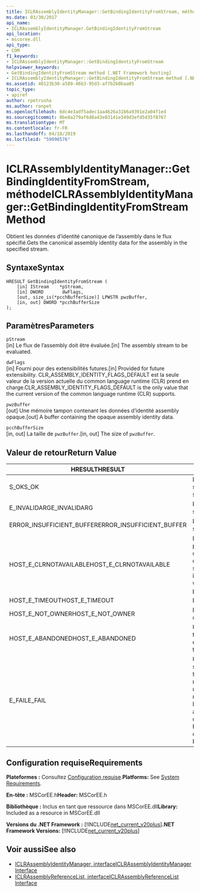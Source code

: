 ```yaml
---
title: ICLRAssemblyIdentityManager::GetBindingIdentityFromStream, méthode
ms.date: 03/30/2017
api_name:
- ICLRAssemblyIdentityManager.GetBindingIdentityFromStream
api_location:
- mscoree.dll
api_type:
- COM
f1_keywords:
- ICLRAssemblyIdentityManager::GetBindingIdentityFromStream
helpviewer_keywords:
- GetBindingIdentityFromStream method [.NET Framework hosting]
- ICLRAssemblyIdentityManager::GetBindingIdentityFromStream method [.NET Framework hosting]
ms.assetid: 40123b30-a589-46b3-95d3-af7b2b0baa05
topic_type:
- apiref
author: rpetrusha
ms.author: ronpet
ms.openlocfilehash: 6dc4e3adf5adec1aa4626a31b6a9391e2a04f1ed
ms.sourcegitcommit: 0be8a279af6d8a43e03141e349d3efd5d35f8767
ms.translationtype: MT
ms.contentlocale: fr-FR
ms.lasthandoff: 04/18/2019
ms.locfileid: "59098576"
---
```

# <a name="iclrassemblyidentitymanagergetbindingidentityfromstream-method"></a><span data-ttu-id="becc0-102">ICLRAssemblyIdentityManager::GetBindingIdentityFromStream, méthode</span><span class="sxs-lookup"><span data-stu-id="becc0-102">ICLRAssemblyIdentityManager::GetBindingIdentityFromStream Method</span></span>
<span data-ttu-id="becc0-103">Obtient les données d’identité canonique de l’assembly dans le flux spécifié.</span><span class="sxs-lookup"><span data-stu-id="becc0-103">Gets the canonical assembly identity data for the assembly in the specified stream.</span></span>  
  
## <a name="syntax"></a><span data-ttu-id="becc0-104">Syntaxe</span><span class="sxs-lookup"><span data-stu-id="becc0-104">Syntax</span></span>  
  
```  
HRESULT GetBindingIdentityFromStream (  
    [in] IStream    *pStream,  
    [in] DWORD       dwFlags,  
    [out, size_is(*pcchBufferSize)] LPWSTR pwzBuffer,  
    [in, out] DWORD *pcchBufferSize  
);  
```  
  
## <a name="parameters"></a><span data-ttu-id="becc0-105">Paramètres</span><span class="sxs-lookup"><span data-stu-id="becc0-105">Parameters</span></span>  
 `pStream`  
 <span data-ttu-id="becc0-106">[in] Le flux de l’assembly doit être évaluée.</span><span class="sxs-lookup"><span data-stu-id="becc0-106">[in] The assembly stream to be evaluated.</span></span>  
  
 `dwFlags`  
 <span data-ttu-id="becc0-107">[in] Fourni pour des extensibilités futures.</span><span class="sxs-lookup"><span data-stu-id="becc0-107">[in] Provided for future extensibility.</span></span> <span data-ttu-id="becc0-108">CLR_ASSEMBLY_IDENTITY_FLAGS_DEFAULT est la seule valeur de la version actuelle du common language runtime (CLR) prend en charge.</span><span class="sxs-lookup"><span data-stu-id="becc0-108">CLR_ASSEMBLY_IDENTITY_FLAGS_DEFAULT is the only value that the current version of the common language runtime (CLR) supports.</span></span>  
  
 `pwzBuffer`  
 <span data-ttu-id="becc0-109">[out] Une mémoire tampon contenant les données d’identité assembly opaque.</span><span class="sxs-lookup"><span data-stu-id="becc0-109">[out] A buffer containing the opaque assembly identity data.</span></span>  
  
 `pcchBufferSize`  
 <span data-ttu-id="becc0-110">[in, out] La taille de `pwzBuffer`.</span><span class="sxs-lookup"><span data-stu-id="becc0-110">[in, out] The size of `pwzBuffer`.</span></span>  
  
## <a name="return-value"></a><span data-ttu-id="becc0-111">Valeur de retour</span><span class="sxs-lookup"><span data-stu-id="becc0-111">Return Value</span></span>  
  
|<span data-ttu-id="becc0-112">HRESULT</span><span class="sxs-lookup"><span data-stu-id="becc0-112">HRESULT</span></span>|<span data-ttu-id="becc0-113">Description</span><span class="sxs-lookup"><span data-stu-id="becc0-113">Description</span></span>|  
|-------------|-----------------|  
|<span data-ttu-id="becc0-114">S_OK</span><span class="sxs-lookup"><span data-stu-id="becc0-114">S_OK</span></span>|<span data-ttu-id="becc0-115">La méthode a été retourné avec succès.</span><span class="sxs-lookup"><span data-stu-id="becc0-115">The method returned successfully.</span></span>|  
|<span data-ttu-id="becc0-116">E_INVALIDARG</span><span class="sxs-lookup"><span data-stu-id="becc0-116">E_INVALIDARG</span></span>|<span data-ttu-id="becc0-117">Fourni `pStream` a la valeur null.</span><span class="sxs-lookup"><span data-stu-id="becc0-117">The supplied `pStream` is null.</span></span>|  
|<span data-ttu-id="becc0-118">ERROR_INSUFFICIENT_BUFFER</span><span class="sxs-lookup"><span data-stu-id="becc0-118">ERROR_INSUFFICIENT_BUFFER</span></span>|<span data-ttu-id="becc0-119">La taille de `pwzBuffer` est trop petite.</span><span class="sxs-lookup"><span data-stu-id="becc0-119">The size of `pwzBuffer` is too small.</span></span>|  
|<span data-ttu-id="becc0-120">HOST_E_CLRNOTAVAILABLE</span><span class="sxs-lookup"><span data-stu-id="becc0-120">HOST_E_CLRNOTAVAILABLE</span></span>|<span data-ttu-id="becc0-121">Le CLR n’a pas été chargé dans un processus ou le CLR est dans un état dans lequel il ne peut pas exécuter le code managé ou traiter l’appel avec succès.</span><span class="sxs-lookup"><span data-stu-id="becc0-121">The CLR has not been loaded into a process, or the CLR is in a state in which it cannot run managed code or process the call successfully.</span></span>|  
|<span data-ttu-id="becc0-122">HOST_E_TIMEOUT</span><span class="sxs-lookup"><span data-stu-id="becc0-122">HOST_E_TIMEOUT</span></span>|<span data-ttu-id="becc0-123">L’appel a expiré.</span><span class="sxs-lookup"><span data-stu-id="becc0-123">The call timed out.</span></span>|  
|<span data-ttu-id="becc0-124">HOST_E_NOT_OWNER</span><span class="sxs-lookup"><span data-stu-id="becc0-124">HOST_E_NOT_OWNER</span></span>|<span data-ttu-id="becc0-125">L’appelant ne possède pas le verrou.</span><span class="sxs-lookup"><span data-stu-id="becc0-125">The caller does not own the lock.</span></span>|  
|<span data-ttu-id="becc0-126">HOST_E_ABANDONED</span><span class="sxs-lookup"><span data-stu-id="becc0-126">HOST_E_ABANDONED</span></span>|<span data-ttu-id="becc0-127">Un événement a été annulé alors qu’un thread bloqué ou Fibre l’attendait.</span><span class="sxs-lookup"><span data-stu-id="becc0-127">An event was canceled while a blocked thread or fiber was waiting on it.</span></span>|  
|<span data-ttu-id="becc0-128">E_FAIL</span><span class="sxs-lookup"><span data-stu-id="becc0-128">E_FAIL</span></span>|<span data-ttu-id="becc0-129">Une défaillance catastrophique inconnue s’est produite.</span><span class="sxs-lookup"><span data-stu-id="becc0-129">An unknown catastrophic failure occurred.</span></span> <span data-ttu-id="becc0-130">Si une méthode retourne E_FAIL, le CLR n’est plus utilisable au sein du processus.</span><span class="sxs-lookup"><span data-stu-id="becc0-130">If a method returns E_FAIL, the CLR is no longer usable within the process.</span></span> <span data-ttu-id="becc0-131">Les appels suivants aux méthodes d’hébergement retournent HOST_E_CLRNOTAVAILABLE.</span><span class="sxs-lookup"><span data-stu-id="becc0-131">Subsequent calls to hosting methods return HOST_E_CLRNOTAVAILABLE.</span></span>|  
  
## <a name="requirements"></a><span data-ttu-id="becc0-132">Configuration requise</span><span class="sxs-lookup"><span data-stu-id="becc0-132">Requirements</span></span>  
 <span data-ttu-id="becc0-133">**Plateformes :** Consultez [Configuration requise](../../../../docs/framework/get-started/system-requirements.md).</span><span class="sxs-lookup"><span data-stu-id="becc0-133">**Platforms:** See [System Requirements](../../../../docs/framework/get-started/system-requirements.md).</span></span>  
  
 <span data-ttu-id="becc0-134">**En-tête :** MSCorEE.h</span><span class="sxs-lookup"><span data-stu-id="becc0-134">**Header:** MSCorEE.h</span></span>  
  
 <span data-ttu-id="becc0-135">**Bibliothèque :** Inclus en tant que ressource dans MSCorEE.dll</span><span class="sxs-lookup"><span data-stu-id="becc0-135">**Library:** Included as a resource in MSCorEE.dll</span></span>  
  
 <span data-ttu-id="becc0-136">**Versions du .NET Framework :** [!INCLUDE[net_current_v20plus](../../../../includes/net-current-v20plus-md.md)]</span><span class="sxs-lookup"><span data-stu-id="becc0-136">**.NET Framework Versions:** [!INCLUDE[net_current_v20plus](../../../../includes/net-current-v20plus-md.md)]</span></span>  
  
## <a name="see-also"></a><span data-ttu-id="becc0-137">Voir aussi</span><span class="sxs-lookup"><span data-stu-id="becc0-137">See also</span></span>

- [<span data-ttu-id="becc0-138">ICLRAssemblyIdentityManager, interface</span><span class="sxs-lookup"><span data-stu-id="becc0-138">ICLRAssemblyIdentityManager Interface</span></span>](../../../../docs/framework/unmanaged-api/hosting/iclrassemblyidentitymanager-interface.md)
- [<span data-ttu-id="becc0-139">ICLRAssemblyReferenceList, interface</span><span class="sxs-lookup"><span data-stu-id="becc0-139">ICLRAssemblyReferenceList Interface</span></span>](../../../../docs/framework/unmanaged-api/hosting/iclrassemblyreferencelist-interface.md)
